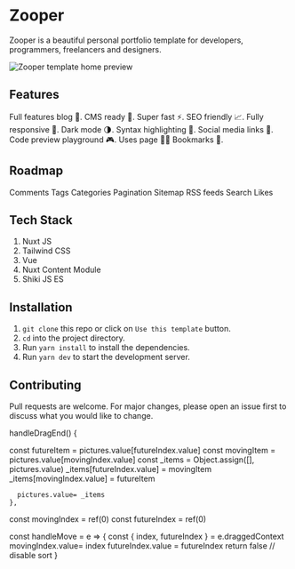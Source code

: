 # Zooper

Zooper is a beautiful personal portfolio template for developers, programmers, freelancers and designers.

![Zooper template home preview](https://zooper.pages.dev/preview.jpg)


## Features

Full features blog 📝.
CMS ready 🚀.
Super fast ⚡.
SEO friendly 📈.
Fully responsive 📱.
Dark mode 🌗.
Syntax highlighting 🌈.
Social media links 🔗.
Code preview playground 🎮.
Uses page 🧑‍💻
Bookmarks 📑.

## Roadmap

Comments
Tags
Categories
Pagination
Sitemap
RSS feeds
Search
Likes

## Tech Stack

1. Nuxt JS
2. Tailwind CSS
3. Vue
4. Nuxt Content Module
5. Shiki JS ES

## Installation

1. `git clone` this repo or click on `Use this template` button.
2. `cd` into the project directory.
3. Run `yarn install` to install the dependencies.
4. Run `yarn dev` to start the development server.

## Contributing

Pull requests are welcome. For major changes, please open an issue first to discuss what you would like to change.


handleDragEnd() {
  
   const futureItem = pictures.value[futureIndex.value]
      const movingItem =
pictures.value[movingIndex.value]
      const _items = Object.assign([], pictures.value)
      _items[futureIndex.value] = movingItem
      _items[movingIndex.value] = futureItem

      pictures.value= _items
    },

const movingIndex = ref(0)
const futureIndex = ref(0)

 const  handleMove = e => {
      const { index, futureIndex } = e.draggedContext
      movingIndex.value= index
      futureIndex.value = futureIndex
      return false // disable sort
    }

